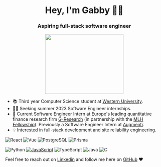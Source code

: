 <h1 align="center">Hey, I'm Gabby 👋🏼 </h1>

<h3 align="center">Aspiring full-stack software engineer</h3> 
<p align="center"><img align="center" src="https://i.imgur.com/IkdLIvu.gif" width="250px" height="190px"/></p>

- 📚 Third year Computer Science student at [Western University](https://www.uwo.ca/).
- 🕵️‍♀️ Seeking summer 2023 Software Engineer internships.
- 💼 Current Software Engineer Intern at Europe's leading quantitative finance research firm [G-Research](https://www.gresearch.co.uk/) (in partnership with the [MLH Fellowship](https://fellowship.mlh.io/)). Previously a Software Engineer Intern at [Augmentr](https://www.linkedin.com/company/augmentr/).
- 💡 Interested in full-stack development and site reliability engineering.


![React](https://img.shields.io/badge/react-%2320232a.svg?style=for-the-badge&logo=react&logoColor=%2361DAFB)
![Vue](https://img.shields.io/badge/Vue.js-35495E?style=for-the-badge&logo=vue.js&logoColor=4FC08D)
![PostgreSQL](https://img.shields.io/badge/PostgreSQL-316192?style=for-the-badge&logo=postgresql&logoColor=white)
![Prisma](https://img.shields.io/badge/Prisma-3982CE?style=for-the-badge&logo=Prisma&logoColor=white)


![Python](https://img.shields.io/badge/Python-3776AB?style=for-the-badge&logo=python&logoColor=white)
[![JavaScript](https://img.shields.io/badge/javascript-%23323330.svg?style=for-the-badge&logo=javascript&logoColor=%23F7DF1E)](https://en.wikipedia.org/wiki/JavaScript)
![TypeScript](https://img.shields.io/badge/TypeScript-007ACC?style=for-the-badge&logo=typescript&logoColor=white)
![Java](https://img.shields.io/badge/Java-ED8B00?style=for-the-badge&logo=openjdk&logoColor=white)
![C](https://img.shields.io/badge/C-00599C?style=for-the-badge&logo=c&logoColor=white)


Feel free to reach out on [Linkedin](https://www.linkedin.com/in/gabrielle-niamat/) and follow me here on [GitHub](https://github.com/pidgey0403) ❤️
